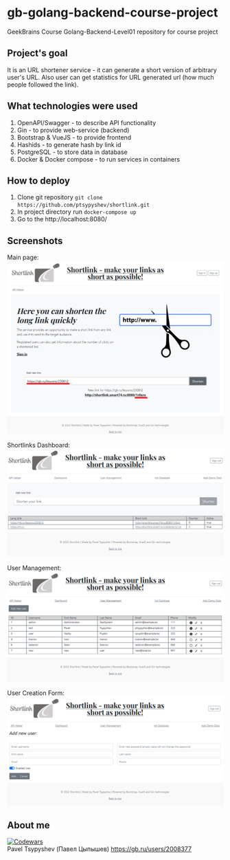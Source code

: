 # gb-golang-backend-course-project
GeekBrains Course Golang-Backend-Level01 repository for course project
## Project's goal
It is an URL shortener service - it can generate a short version of arbitrary user's URL.
Also user can get statistics for URL generated url (how much people followed the link).

## What technologies were used
1. OpenAPI/Swagger - to describe API functionality
2. Gin - to provide web-service (backend)
3. Bootstrap & VueJS - to provide frontend
4. Hashids - to generate hash by link id
5. PostgreSQL - to store data in database
6. Docker & Docker compose - to run services in containers

## How to deploy
1. Clone git repository `git clone https://github.com/ptsypyshev/shortlink.git`
2. In project directory run `docker-compose up`
3. Go to the http://localhost:8080/

## Screenshots
Main page:
![screenshot_01.png](./assets/screenshots/screenshot_01.png)

Shortlinks Dashboard:
![screenshot_02.png](./assets/screenshots/screenshot_02.png)

User Management:
![screenshot_03.png](./assets/screenshots/screenshot_03.png)

User Creation Form:
![screenshot_04.png](./assets/screenshots/screenshot_04.png)

## About me
[![Codewars](https://www.codewars.com/users/ptsypyshev/badges/large)](https://www.codewars.com/users/ptsypyshev)  
Pavel Tsypyshev (Павел Цыпышев) https://gb.ru/users/2008377
